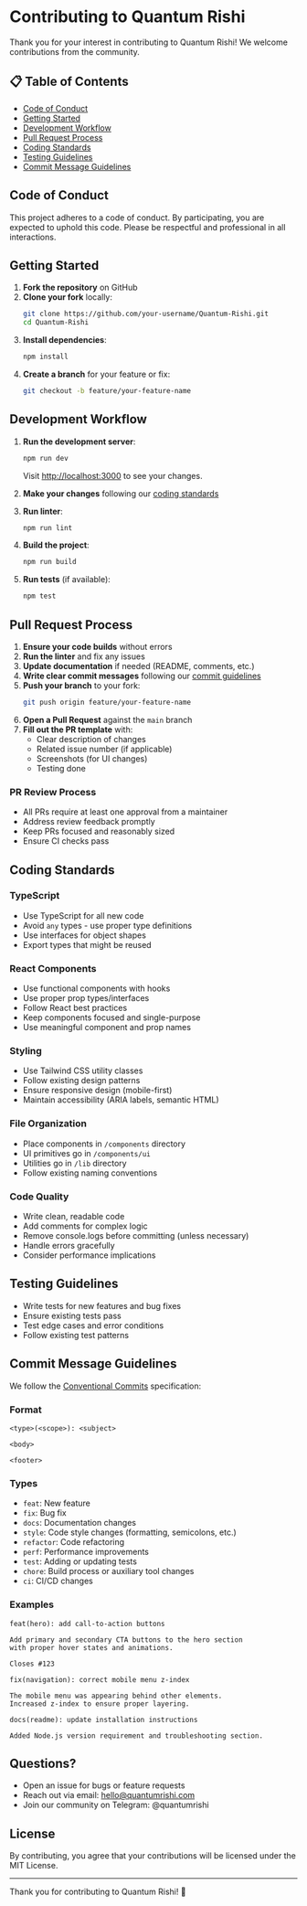 # Contributing to Quantum Rishi

Thank you for your interest in contributing to Quantum Rishi! We welcome contributions from the community.

## 📋 Table of Contents

- [Code of Conduct](#code-of-conduct)
- [Getting Started](#getting-started)
- [Development Workflow](#development-workflow)
- [Pull Request Process](#pull-request-process)
- [Coding Standards](#coding-standards)
- [Testing Guidelines](#testing-guidelines)
- [Commit Message Guidelines](#commit-message-guidelines)

## Code of Conduct

This project adheres to a code of conduct. By participating, you are expected to uphold this code. Please be respectful and professional in all interactions.

## Getting Started

1. **Fork the repository** on GitHub
2. **Clone your fork** locally:
   ```bash
   git clone https://github.com/your-username/Quantum-Rishi.git
   cd Quantum-Rishi
   ```
3. **Install dependencies**:
   ```bash
   npm install
   ```
4. **Create a branch** for your feature or fix:
   ```bash
   git checkout -b feature/your-feature-name
   ```

## Development Workflow

1. **Run the development server**:
   ```bash
   npm run dev
   ```
   Visit [http://localhost:3000](http://localhost:3000) to see your changes.

2. **Make your changes** following our [coding standards](#coding-standards)

3. **Run linter**:
   ```bash
   npm run lint
   ```

4. **Build the project**:
   ```bash
   npm run build
   ```

5. **Run tests** (if available):
   ```bash
   npm test
   ```

## Pull Request Process

1. **Ensure your code builds** without errors
2. **Run the linter** and fix any issues
3. **Update documentation** if needed (README, comments, etc.)
4. **Write clear commit messages** following our [commit guidelines](#commit-message-guidelines)
5. **Push your branch** to your fork:
   ```bash
   git push origin feature/your-feature-name
   ```
6. **Open a Pull Request** against the `main` branch
7. **Fill out the PR template** with:
   - Clear description of changes
   - Related issue number (if applicable)
   - Screenshots (for UI changes)
   - Testing done

### PR Review Process

- All PRs require at least one approval from a maintainer
- Address review feedback promptly
- Keep PRs focused and reasonably sized
- Ensure CI checks pass

## Coding Standards

### TypeScript

- Use TypeScript for all new code
- Avoid `any` types - use proper type definitions
- Use interfaces for object shapes
- Export types that might be reused

### React Components

- Use functional components with hooks
- Use proper prop types/interfaces
- Follow React best practices
- Keep components focused and single-purpose
- Use meaningful component and prop names

### Styling

- Use Tailwind CSS utility classes
- Follow existing design patterns
- Ensure responsive design (mobile-first)
- Maintain accessibility (ARIA labels, semantic HTML)

### File Organization

- Place components in `/components` directory
- UI primitives go in `/components/ui`
- Utilities go in `/lib` directory
- Follow existing naming conventions

### Code Quality

- Write clean, readable code
- Add comments for complex logic
- Remove console.logs before committing (unless necessary)
- Handle errors gracefully
- Consider performance implications

## Testing Guidelines

- Write tests for new features and bug fixes
- Ensure existing tests pass
- Test edge cases and error conditions
- Follow existing test patterns

## Commit Message Guidelines

We follow the [Conventional Commits](https://www.conventionalcommits.org/) specification:

### Format

```
<type>(<scope>): <subject>

<body>

<footer>
```

### Types

- `feat`: New feature
- `fix`: Bug fix
- `docs`: Documentation changes
- `style`: Code style changes (formatting, semicolons, etc.)
- `refactor`: Code refactoring
- `perf`: Performance improvements
- `test`: Adding or updating tests
- `chore`: Build process or auxiliary tool changes
- `ci`: CI/CD changes

### Examples

```
feat(hero): add call-to-action buttons

Add primary and secondary CTA buttons to the hero section
with proper hover states and animations.

Closes #123
```

```
fix(navigation): correct mobile menu z-index

The mobile menu was appearing behind other elements.
Increased z-index to ensure proper layering.
```

```
docs(readme): update installation instructions

Added Node.js version requirement and troubleshooting section.
```

## Questions?

- Open an issue for bugs or feature requests
- Reach out via email: hello@quantumrishi.com
- Join our community on Telegram: @quantumrishi

## License

By contributing, you agree that your contributions will be licensed under the MIT License.

---

Thank you for contributing to Quantum Rishi! 🚀
